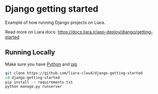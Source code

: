 # Django getting started

Example of how running Django projects on Liara.

Read more on Liara docs: https://docs.liara.ir/app-deploy/django/getting-started


## Running Locally

Make sure you have [Python](https://www.python.org/) and [pip](https://pypi.org/project/pip/)

```sh
git clone https://github.com/liara-cloud/django-getting-started
cd django-getting-started
pip install -r requirements.txt
python manage.py runserver
```
